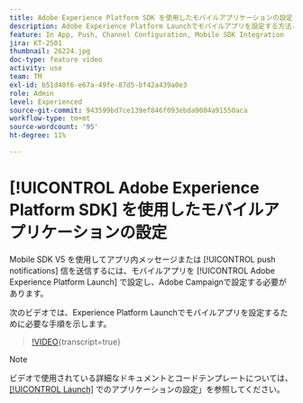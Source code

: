 ```yaml
---
title: Adobe Experience Platform SDK を使用したモバイルアプリケーションの設定
description: Adobe Experience Platform Launchでモバイルアプリを設定する方法とAdobe Campaignで設定する方法について説明します。
feature: In App, Push, Channel Configuration, Mobile SDK Integration
jira: KT-2501
thumbnail: 26224.jpg
doc-type: feature video
activity: use
team: TM
exl-id: b51d40f6-e67a-49fe-87d5-bf42a439a0e3
role: Admin
level: Experienced
source-git-commit: 943599bd7ce139ef846f093ebda9084a91550aca
workflow-type: tm+mt
source-wordcount: '95'
ht-degree: 11%

---
```



# [!UICONTROL Adobe Experience Platform SDK] を使用したモバイルアプリケーションの設定

Mobile SDK V5 を使用してアプリ内メッセージまたは [!UICONTROL push notifications] 信を送信するには、モバイルアプリを [!UICONTROL Adobe Experience Platform Launch] で設定し、Adobe Campaignで設定する必要があります。

次のビデオでは、Experience Platform Launchでモバイルアプリを設定するために必要な手順を示します。

>[!VIDEO](https://video.tv.adobe.com/v/26224?learn=on){transcript=true}

>[!NOTE]
>
>ビデオで使用されている詳細なドキュメントとコードテンプレートについては、[[!UICONTROL Launch]](https://experienceleague.adobe.com/docs/campaign-standard/using/administrating/configuring-channels/configuring-a-mobile-application.html?lang=en) でのアプリケーションの設定」を参照してください。
